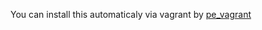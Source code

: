 You can install this automaticaly via vagrant by [pe_vagrant](https://github.com/rkuzovlev/pe_vagrant)
